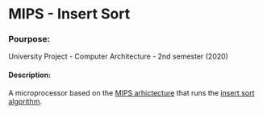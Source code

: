 <h1>MIPS - Insert Sort</h1>
<h3>Pourpose:</h3><p>University Project - Computer Architecture - 2nd semester (2020)</p>
<h4>Description:</h4> <p>A microprocessor based on the <a href="https://en.wikipedia.org/wiki/MIPS_architecture" target="_blank">MIPS arhictecture</a> that runs the <a href="https://www.geeksforgeeks.org/insertion-sort/" target="_blank">insert sort algorithm</a>.</p>
